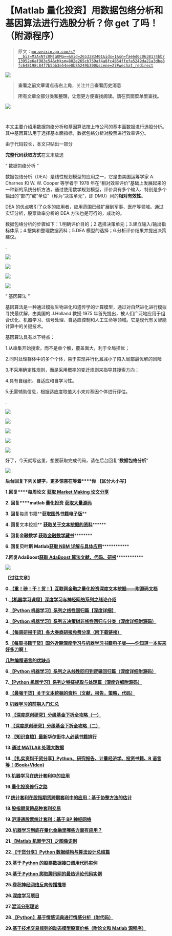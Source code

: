 # 【Matlab 量化投资】用数据包络分析和基因算法进行选股分析？你 get 了吗！（附源程序）

> 原文：[`mp.weixin.qq.com/s?__biz=MzAxNTc0Mjg0Mg==&mid=2653283401&idx=1&sn=fae6d0c0638174bb713952e6af983c54&chksm=802e265cb759af4a8fc4854ffefa5249da21a3dbe8fc648198c84f7b5bb3e54ee0b85249b300&scene=27#wechat_redirect`](http://mp.weixin.qq.com/s?__biz=MzAxNTc0Mjg0Mg==&mid=2653283401&idx=1&sn=fae6d0c0638174bb713952e6af983c54&chksm=802e265cb759af4a8fc4854ffefa5249da21a3dbe8fc648198c84f7b5bb3e54ee0b85249b300&scene=27#wechat_redirect)

![](img/978a5a8ff0be951719e46b0c239e7e60.png)

> ********查看之前文章请点击右上角********，关注并且******查看历史消息******
> 
> ********所有文章全部分类和整理，让您更方便查找阅读。请在页面菜单里查找。********

![](img/470603f6bfbaf1ae5ca6d867ef4333fa.png)

‍‍‍‍

‍本文主要介绍用数据包络分析和基因算法按上市公司的基本面数据进行选股分析。其中基因算法用于选择基本面指标，数据包络分析对股票进行效率评分。‍‍‍‍‍

‍由于代码较长，‍本文只贴‍出一部分

**完整代码获取方式**在文末放送‍

“ 数据包络分析 ”

数据包络分析（DEA）是线性规划模型的应用之一，它是由美国运筹学家 A. Charnes 和 W. W. Cooper 等学者于 1978 年在“相对效率评价”基础上发展起来的一种新‍的系统分析方‍法，通过使用数学规划模型，评价具有多个输入、特别是多个输出的“部门”或“单位”（称为“决策单元”，即 DMU）间的**相对有效性**。

DEA 的优点吸引了众多的应用者，应用范围已经扩展到军事、医疗等领域。通过实证分析，股票效率分析的 DEA 方法也是可行的，成功的。

数据包络分析的步骤如下：1.明确评价目的；2.选择决策单元；3.建立输入/输出指标体系；4.搜集和整理数据资料；5.DEA 模型的选择；6.分析评价结果并提出决策建议。

.

![](img/5ae49bfd204283157c1a64dc3b1d602b.png)

![](img/4f7bb45bc827aa0363fb8d90037bf2de.png)

![](img/cbf87e5243fc2d9f0b4c8d9d25093193.png)

![](img/888db9abaa5e6a324da46b031656e5ed.png)

“ 基因算法 ”

‍‍‍基因算法是一种通过模拟生物进化和遗传学的计算模型，通过对自然进化进行模拟寻找最优解，由美国的 J.Holland 教授 1975 年首先提出，被人们广泛地应用于组合优化、机器学习、信号处理、自适应控制和人工生命等领域。它是现代有关智能计算中的关键技术。‍‍‍‍‍‍‍‍

基因算法具有以下特点：

1.从串集开始搜索，而不是单个解，覆盖面大，利于全局择优；

2.同时处理群体中的多个个体，易于实现并行化且减小了陷入局部最优解的风险

3.不采用确定性规则，而是采用概率的变迁规则来指导其搜索方向；

4.具有自组织、自适应和自学习性。

5.无需辅助信息，根据适应度取值大小来对基因个体进行评估。

.

![](img/76c9557c5a17cb758473eb9cbd29d452.png)

![](img/098ffa7a289ed3d6fd26ac9f7f8fbb3b.png)

![](img/cf4f713d27913d5352fddcc1301fda93.png)

![](img/a0616e1c7866dec971f1b75b0c9f81a7.png)

![](img/211e6887e983fccbb98b97562b4caf6b.png)

好了，今天就写这里，想要获取完成代码，请在后台回复“**数据包络分析**”

![](img/470603f6bfbaf1ae5ca6d867ef4333fa.png)

**后台回复下列关键字，更多惊喜在等着****你** **【区分大小写】**  

**1.回复****每周论文** [**获取 Market Making 论文分享**](http://mp.weixin.qq.com/s?__biz=MzAxNTc0Mjg0Mg==&mid=2653283381&idx=1&sn=48ec361d5b5a0e86e7749ff100a1f335&scene=21#wechat_redirect)

**2\. 回复****matlab 量化投资** **[**获取大量源码**](http://mp.weixin.qq.com/s?__biz=MzAxNTc0Mjg0Mg==&mid=2653283293&idx=1&sn=7c26d2958d1a463686b2600c69bd9bff&scene=21#wechat_redirect)**

****3\. 回复****每周书籍**[**获取国外书籍电子版**](http://mp.weixin.qq.com/s?__biz=MzAxNTc0Mjg0Mg==&mid=2653283159&idx=1&sn=2b5ff2017cabafc48fd3497ae5efa58c&scene=21#wechat_redirect)**

******4\.** **回复******文本挖掘** **[**获取关于文本挖掘的资料**](http://mp.weixin.qq.com/s?__biz=MzAxNTc0Mjg0Mg==&mid=2653283053&idx=1&sn=1d17fbc17545e561be0664af78304a67&scene=21#wechat_redirect)********

************5\. 回复******金融数学** **[**获取金融数学藏书**](http://mp.weixin.qq.com/s?__biz=MzAxNTc0Mjg0Mg==&mid=403111936&idx=4&sn=97822bfa300f3d856d6c9acd8dc24914&scene=21#wechat_redirect)**************

**********6\. 回复******贝叶斯 Matlab****[**获取 NBM 详解与具体应用**](http://mp.weixin.qq.com/s?__biz=MzAxNTc0Mjg0Mg==&mid=401834925&idx=1&sn=d56246158c1002b2330a7c26fd401db6&scene=21#wechat_redirect)************

************7.回复****AdaBoost******[获取 AdaBoost 算法文献、代码、研报](http://mp.weixin.qq.com/s?__biz=MzAxNTc0Mjg0Mg==&mid=2653283387&idx=1&sn=d40b3a1ea73e3d85c124b5b1e4f3057b&scene=21#wechat_redirect)**************

********![](img/20f26f69af092973f5ae86cd402dadb5.png)********

**********【过往文章】**********

**********0.[【重！磅！干！货！】互联网金融之量化投资深度文本挖掘——附源码文档](http://mp.weixin.qq.com/s?__biz=MzAxNTc0Mjg0Mg==&mid=2653282879&idx=1&sn=12a91c4b8317662fbae470541ebe4683&scene=21#wechat_redirect)**********

**********1.[【机器学习课程】深度学习与神经网络系列之绪论介绍](http://mp.weixin.qq.com/s?__biz=MzAxNTc0Mjg0Mg==&mid=404690945&idx=1&sn=39ae29caade4b2fac87304d5091ecfc0&scene=21#wechat_redirect)********** 

**********2.[【Python 机器学习】系列之线性回归篇【深度详细】](http://mp.weixin.qq.com/s?__biz=MzAxNTc0Mjg0Mg==&mid=405488375&idx=1&sn=e06859f0d3cf5102946bd1551d80184a&scene=21#wechat_redirect)********** 

**********3.[【Python 机器学习】系列五决策树非线性回归与分类（深度详细附源码）](http://mp.weixin.qq.com/s?__biz=MzAxNTc0Mjg0Mg==&mid=2653283257&idx=1&sn=1b081581fd2b80c2bdfa03fdc73b1d3a&scene=21#wechat_redirect)********** 

**********4.[【每周研报干货】各大券商研报免费分享（附下载链接）](http://mp.weixin.qq.com/s?__biz=MzAxNTc0Mjg0Mg==&mid=2653283257&idx=2&sn=49c78925e7f3535b9cad95bf91574519&scene=21#wechat_redirect)********** 

**********5.[【每周书籍干货】国外近期深度学习与机器学习书籍电子版——你知道一本买来好多刀啊！](http://mp.weixin.qq.com/s?__biz=MzAxNTc0Mjg0Mg==&mid=2653283143&idx=1&sn=2316c1a067239aa007196cc8cb2e6c5b&scene=21#wechat_redirect)********** 

**********[几种编程语言的优缺点](http://mp.weixin.qq.com/s?__biz=MzAxNTc0Mjg0Mg==&mid=2653283125&idx=1&sn=fc1a2a490600516cbdbbebfa4cd9d8fb&scene=21#wechat_redirect)********** 

**********6.[【Python 机器学习】系列之从线性回归到逻辑回归篇（深度详细附源码）](http://mp.weixin.qq.com/s?__biz=MzAxNTc0Mjg0Mg==&mid=2653283118&idx=1&sn=fb38ed89200ba96f9ed2791dce76d55e&scene=21#wechat_redirect)********** 

**********7.[【Python 机器学习】系列之特征提取与处理篇（深度详细附源码）](http://mp.weixin.qq.com/s?__biz=MzAxNTc0Mjg0Mg==&mid=2653283084&idx=1&sn=c7dd24ea9f5633f1f5370176fadef05f&scene=21#wechat_redirect)********** 

**********8.[【最强干货】关于文本挖掘的资料（文献，报告，策略，代码）](http://mp.weixin.qq.com/s?__biz=MzAxNTc0Mjg0Mg==&mid=2653283053&idx=1&sn=1d17fbc17545e561be0664af78304a67&scene=21#wechat_redirect)**********

**********9.[机器学习的前期入门汇总](http://mp.weixin.qq.com/s?__biz=MzAxNTc0Mjg0Mg==&mid=404455727&idx=3&sn=d05688effdbb0583031ef9ae98c64387&scene=21#wechat_redirect)**********

**********10.[【深度原创研究】分级基金下折全攻略（一）](http://mp.weixin.qq.com/s?__biz=MzAxNTc0Mjg0Mg==&mid=403551881&idx=1&sn=e1ed56f607a0fe187dd7a0cf5178b638&scene=21#wechat_redirect)**********

**********11.[【深度原创研究】分级基金下折全攻略（二）](http://mp.weixin.qq.com/s?__biz=MzAxNTc0Mjg0Mg==&mid=403626226&idx=1&sn=4d1f56a6599c92fd6688e5eb5d7d15dc&scene=21#wechat_redirect)**********

**********12.[【知识食粮】最新华尔街牛人必读书籍排行](http://mp.weixin.qq.com/s?__biz=MzAxNTc0Mjg0Mg==&mid=401910135&idx=1&sn=43d5eb7549281bb9231a3be831302139&scene=21#wechat_redirect)**********

**********13.[通过 MATLAB 处理大数据](http://mp.weixin.qq.com/s?__biz=MzAxNTc0Mjg0Mg==&mid=401910135&idx=2&sn=5289317b5fa1afe4a5a4115520aaa8ac&scene=21#wechat_redirect)**********

**********14.[【扎实资料干货分享】Python、研究报告、计量经济学、投资书籍、R 语言等！(Book+Video)](http://mp.weixin.qq.com/s?__biz=MzAxNTc0Mjg0Mg==&mid=2653282744&idx=2&sn=c9e9fbf1fd0cd4efa8bf08b9c5f16d8a&scene=21#wechat_redirect)**********

**********15.[机器学习在统计套利中的应用](http://mp.weixin.qq.com/s?__biz=MzAxNTc0Mjg0Mg==&mid=2653282744&idx=3&sn=85d30593998974cfaf714ac0cf81f8cd&scene=21#wechat_redirect)**********

**********16.[量化投资修行之路](http://mp.weixin.qq.com/s?__biz=MzAxNTc0Mjg0Mg==&mid=2653282744&idx=4&sn=0ff993c537b4b1689967f1560dfd45be&scene=21#wechat_redirect)**********

**********17.[统计套利在股指期货跨期套利中的应用：基于协整方法的估计](http://mp.weixin.qq.com/s?__biz=MzAxNTc0Mjg0Mg==&mid=405625337&idx=3&sn=60d19beefab3a1636554b216a9b05742&scene=21#wechat_redirect)**********

**********18.[股指期货跨品种套利交易](http://mp.weixin.qq.com/s?__biz=MzAxNTc0Mjg0Mg==&mid=405625337&idx=2&sn=e136d7bb6542789fa12f1f90dd206641&scene=21#wechat_redirect)**********

**********19.[沪港通股票统计套利：基于 BP 神经网络](http://mp.weixin.qq.com/s?__biz=MzAxNTc0Mjg0Mg==&mid=405625337&idx=1&sn=c7d62703af3e5cdb90f0b1b853f8a483&scene=21#wechat_redirect)**********

**********20.[机器学习到底在量化金融里哪些方面有应用？](http://mp.weixin.qq.com/s?__biz=MzAxNTc0Mjg0Mg==&mid=2653282744&idx=1&sn=73db745def6298a1e352c03f51d26d95&scene=21#wechat_redirect)**********

**********21.[【Matlab 机器学习】之图像识别](http://mp.weixin.qq.com/s?__biz=MzAxNTc0Mjg0Mg==&mid=2653282814&idx=1&sn=f1224ea30942468ee39aa96d6ea0dd8f&scene=21#wechat_redirect)**********

**********22.[【干货分享】Python 数据结构与算法设计总结篇](http://mp.weixin.qq.com/s?__biz=MzAxNTc0Mjg0Mg==&mid=2653282752&idx=1&sn=5db4c3e27508abc083a7a5f388ddb6ed&scene=21#wechat_redirect)**********

**********23.[基于 Python 的股票数据接口调用代码实例](http://mp.weixin.qq.com/s?__biz=MzAxNTc0Mjg0Mg==&mid=2653282828&idx=1&sn=126ad1c21ce5795f8744690cb1effc13&scene=21#wechat_redirect)**********

**********24.[基于 Python 爬取腾讯网的最热评论代码实例](http://mp.weixin.qq.com/s?__biz=MzAxNTc0Mjg0Mg==&mid=2653282828&idx=2&sn=d73b96b78ce43b151c69ab3e70e4d24c&scene=21#wechat_redirect)**********

**********25.[卷积神经网络反向传播推导](http://mp.weixin.qq.com/s?__biz=MzAxNTc0Mjg0Mg==&mid=2653282851&idx=1&sn=6cc6f32f8d35089a3c80cdc4c95b48a9&scene=21#wechat_redirect)**********

**********26.[深度学习项目](http://mp.weixin.qq.com/s?__biz=MzAxNTc0Mjg0Mg==&mid=2653282851&idx=2&sn=d683b6a6570309b7dc07d79829c56b72&scene=21#wechat_redirect)**********

**********27.[混沌分形理论](http://mp.weixin.qq.com/s?__biz=MzAxNTc0Mjg0Mg==&mid=2653282968&idx=1&sn=04dcad950d1f1093ec35d7d70459020a&scene=21#wechat_redirect)**********

**********28.[【Python】基于情感词典进行情感分析（附代码）](http://mp.weixin.qq.com/s?__biz=MzAxNTc0Mjg0Mg==&mid=2653282977&idx=1&sn=715655ed0965227450696decde1b9864&scene=21#wechat_redirect)**********

**********29.[基于技术交易规则的动态模型股票价格（附论文和 Matlab 源程序）](http://mp.weixin.qq.com/s?__biz=MzAxNTc0Mjg0Mg==&mid=2653282981&idx=1&sn=7fcfb07c09bc6c40bb8e19972e4349c1&scene=21#wechat_redirect)**********